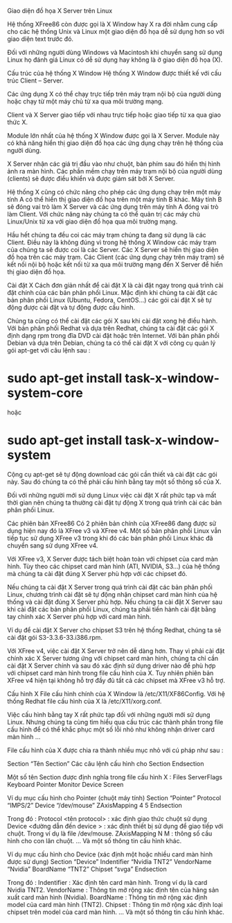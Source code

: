 Giao diện đồ họa X Server trên Linux


Hệ thống XFree86 còn được gọi là X Window hay X ra đời nhằm cung cấp cho các hệ thống Unix và Linux một giao diện đồ họa dễ sử dụng hơn so với giao diện text trước đó.

Đối với những người dùng Windows và Macintosh khi chuyển sang sử dụng Linux họ đánh giá Linux có dễ sử dụng hay không là ở giao diện đồ họa (X).

Cấu trúc của hệ thống X Window
Hệ thống X Window được thiết kế với cấu trúc Client – Server.

Các ứng dụng X có thể chạy trực tiếp trên máy trạm nội bộ của người dùng hoặc chạy từ một máy chủ từ xa qua môi trường mạng.

Client và X Server giao tiếp với nhau trực tiếp hoặc giao tiếp từ xa qua giao thức X.

Module lớn nhất của hệ thống X Window được gọi là X Server. Module này có khả năng hiển thị giao diện đồ họa các ứng dụng chạy trên hệ thống của người dùng.

X Server nhận các giá trị đầu vào như chuột, bàn phím sau đó hiển thị hình ảnh ra màn hình. Các phần mềm chạy trên máy trạm nội bộ của người dùng (clients) sẽ được điều khiển và được giám sát bởi X Server.

Hệ thống X cũng có chức năng cho phép các ứng dụng chạy trên một máy tính A có thể hiển thị giao diện đồ họa trên một máy tính B khác. Máy tính B sẽ đóng vai trò làm X Server và các ứng dụng trên máy tính A đóng vai trò làm Client. Với chức năng này chúng ta có thể quản trị các máy chủ Linux/Unix từ xa với giao diện đồ họa qua môi trường mạng.

Hầu hết chúng ta đều coi các máy trạm chúng ta đang sử dụng là các Client. Điều này là không đúng vì trong hệ thống X Window các máy trạm của chúng ta sẽ được coi là các Server. Các X Server sẽ hiển thị giao diện đồ họa trên các máy trạm. Các Client (các ứng dụng chạy trên máy trạm) sẽ kết nối nội bộ hoặc kết nối từ xa qua môi trường mạng đến X Server để hiển thị giao diện đồ họa.

Cài đặt X
Cách đơn giản nhất để cài đặt X là cài đặt ngay trong quá trình cài đặt chính của các bản phân phối Linux. Mặc định khi chúng ta cài đặt các bản phân phối Linux (Ubuntu, Fedora, CentOS…) các gói cài đặt X sẽ tự động được cài đặt và tự động được cấu hình.

Chúng ta cũng có thể cài đặt các gói X sau khi cài đặt xong hệ điều hành. Với bản phân phối Redhat và dựa trên Redhat, chúng ta cài đặt các gói X định dạng rpm trong đĩa DVD cài đặt hoặc trên Internet. Với bản phân phối Debian và dựa trên Debian, chúng ta có thể cài đặt X với công cụ quản lý gói apt-get với câu lệnh sau :

# sudo apt-get install task-x-window-system-core
hoặc
# sudo apt-get install task-x-window-system

Cộng cụ apt-get sẽ tự động download các gói cần thiết và cài đặt các gói này. Sau đó chúng ta có thể phải cấu hình bằng tay một số thông số của X.

Đối với những người mới sử dụng Linux việc cài đặt X rất phức tạp và mất thời gian nên chúng ta thường cài đặt tự động X trong quá trình cài các bản phân phối Linux.

Các phiên bản XFree86
Có 2 phiên bản chính của XFree86 đang được sử dụng hiện nay đó là XFree v3 và XFree v4. Một số bản phân phối Linux vẫn tiếp tục sử dụng XFree v3 trong khi đó các bản phân phối Linux khác đã chuyển sang sử dụng XFree v4.

Với XFree v3, X Server được tách biệt hoàn toàn với chipset của card màn hình. Tùy theo các chipset card màn hình (ATI, NVIDIA, S3...) của hệ thống mà chúng ta cài đặt đúng X Server phù hợp với các chipset đó.

Nếu chúng ta cài đặt X Server trong quá trình cài đặt các bản phân phối Linux, chương trình cài đặt sẽ tự động nhận chipset card màn hình của hệ thống và cài đặt đúng X Server phù hợp. Nếu chúng ta cài đặt X Server sau khi cài đặt các bản phân phối Linux, chúng ta phải tiến hành cài đặt bằng tay chính xác X Server phù hợp với card màn hình.

Ví dụ để cài đặt X Server cho chipset S3 trên hệ thống Redhat, chúng ta sẽ cài đặt gói S3-3.3.6-33.i386.rpm.

Với XFree v4, việc cài đặt X Server trở nên dễ dàng hơn. Thay vì phải cài đặt chính xác X Server tương ứng với chipset card màn hình, chúng ta chỉ cần cài đặt X Server chính và sau đó xác định sử dụng driver nào để phù hợp với chipset card màn hình trong file cấu hình của X. Tuy nhiên phiên bản XFree v4 hiện tại không hỗ trợ đầy đủ tất cả các chipset mà XFree v3 hỗ trợ.

Cấu hình X
File cấu hình chính của X Window là /etc/X11/XF86Config. Với hệ thống Redhat file cấu hình của X là /etc/X11/xorg.conf.

Việc cấu hình bằng tay X rất phức tạp đối với những người mới sử dụng Linux. Nhưng chúng ta cùng tìm hiểu qua cấu trúc các thành phần trong file cấu hình để có thể khắc phục một số lỗi nhỏ như không nhận driver card màn hình …

File cấu hình của X được chia ra thành nhiều mục nhỏ với cú pháp như sau :

Section “Tên Section”
Các câu lệnh cấu hình cho Section
Endsection

Một số tên Section được định nghĩa trong file cấu hình X :
Files
ServerFlags
Keyboard
Pointer
Monitor
Device
Screen

Ví dụ mục cấu hình cho Pointer (chuột máy tính)
Section “Pointer”
Protocol “IMPS/2”
Device “/dev/mouse”
ZAxisMapping 4 5
Endsection

Trong đó :
Protocol <tên protocol> : xác định giao thức chuột sử dụng
Device <đường dẫn đến device > : xác định thiết bị sử dụng để giao tiếp với chuột. Trong ví dụ là file /dev/mouse.
ZAxisMapping N M : thông số cầu hình cho con lăn chuột.
… Và một số thông tin cấu hình khác.

Ví dụ mục cấu hình cho Device (xác định một hoặc nhiều card màn hình được sử dụng)
Section “Device”
Indentifier “Nvidia TNT2”
VendorName “Nvidia”
BoardName “TNT2”
Chipset “svga”
Endsection

Trong đó :
Indentifier : Xác định tên card màn hình. Trong ví dụ là card Nvidia TNT2.
VendorName : Thông tin mở rộng xác định tên của hãng sản xuất card màn hình (Nvidia).
BoardName : Thông tin mở rộng xác định model của card màn hình (TNT2).
Chipset : Thông tin mở rộng xác định loại chipset trên model của card màn hình.
… Và một số thông tin cấu hình khác.

